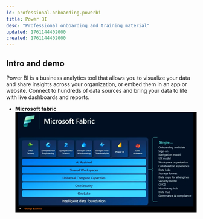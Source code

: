 ```yaml
---
id: professional.onboarding.powerbi
title: Power BI
desc: "Professional onboarding and training material"
updated: 1761144402000
created: 1761144402000
---
```



## Intro and demo

Power BI is a business analytics tool that allows you to visualize your data and share insights across your organization, or embed them in an app or website. Connect to hundreds of data sources and bring your data to life with live dashboards and reports.

- **Microsoft fabric**
![PowerBI interface](assets/images/professional/onboarding/image-11.png)